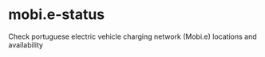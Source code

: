 # mobi.e-status
Check portuguese electric vehicle charging network (Mobi.e) locations and availability
